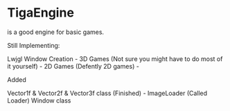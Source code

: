 # TigaEngine
 
is a good engine for basic games.

Still Implementing:

   Lwjgl Window Creation -
   3D Games (Not sure you might have to do most of it yourself) -
   2D Games (Defently 2D games) -
   
Added
  
   Vector1f & Vector2f & Vector3f class (Finished) -
   ImageLoader (Called Loader)
   Window class
